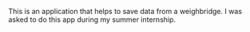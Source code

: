 This is an application that helps to save data from a weighbridge. I was asked to do this app during my summer internship.
